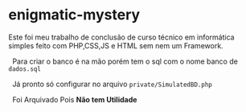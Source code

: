 # enigmatic-mystery
Este foi meu trabalho de conclusão de curso técnico em informática simples feito com PHP,CSS,JS e HTML sem nem um Framework.

&nbsp;
Para criar o banco é na mão porém tem o sql com o nome banco de `dados.sql`

&nbsp;
Já pronto só configurar no arquivo `private/SimulatedBD.php` 

&nbsp;
Foi Arquivado Pois **Não tem Utilidade** &nbsp;
